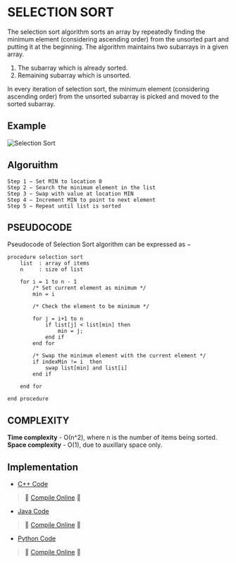 # SELECTION SORT

The selection sort algorithm sorts an array by repeatedly finding the minimum element (considering ascending order) from the unsorted part and putting it at the beginning. The algorithm maintains two subarrays in a given array.
1. The subarray which is already sorted.
2. Remaining subarray which is unsorted.

In every iteration of selection sort, the minimum element (considering ascending order) from the unsorted subarray is picked and moved to the sorted subarray.

## Example

![Selection Sort](http://www.cs.rmit.edu.au/online/blackboard/chapter/05/documents/contribute/chapter/09/images/selection-sort.gif)

## Algoruithm

```
Step 1 − Set MIN to location 0
Step 2 − Search the minimum element in the list
Step 3 − Swap with value at location MIN
Step 4 − Increment MIN to point to next element
Step 5 − Repeat until list is sorted
```

## PSEUDOCODE

Pseudocode of Selection Sort algorithm can be expressed as −

```
procedure selection sort
    list  : array of items
    n     : size of list

    for i = 1 to n - 1
        /* Set current element as minimum */
        min = i

        /* Check the element to be minimum */

        for j = i+1 to n
            if list[j] < list[min] then
                min = j;
            end if
        end for

        /* Swap the minimum element with the current element */
        if indexMin != i  then
            swap list[min] and list[i]
        end if

    end for

end procedure
```

## COMPLEXITY

**Time complexity**  - О(n^2), where n is the number of items being sorted.
**Space complexity** - O(1), due to auxillary space only.

## Implementation

- [C++ Code](https://github.com/jainaman224/Algo_Ds_Notes/blob/master/Selection_Sort/Selection_Sort.cpp)
> :rocket: [Compile Online](https://repl.it/C6sP) :rocket:

- [Java Code](https://github.com/jainaman224/Algo_Ds_Notes/blob/master/Selection_Sort/Selection_Sort.java)
> :rocket: [Compile Online](https://repl.it/C6sW) :rocket:

- [Python Code](https://github.com/jainaman224/Algo_Ds_Notes/blob/master/Selection_Sort/Selection_Sort.py)
> :rocket: [Compile Online](https://repl.it/C6sT) :rocket:
